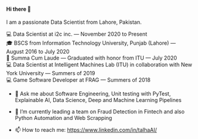 #### Hi there 👋

I am a passionate Data Scientist from Lahore, Pakistan.

💻 Data Scientist at i2c inc. — November 2020 to Present <br>
🎓 BSCS from Information Technology University, Punjab (Lahore) — August 2016 to July 2020  <br>
🏅 Summa Cum Laude — Graduated with honor from ITU — July 2020  <br>
💻 Data Scientist at Intelligent Machines Lab (ITU) in collaboration with New York University — Summers of 2019 <br>
💻 Game Software Developer at FRAG — Summers of 2018  <br>

- 💬 Ask me about Software Engineering, Unit testing with PyTest, Explainable AI, Data Science, Deep and Machine Learning Pipelines
- 🔭 I’m currently leading a team on Fraud Detection in Fintech and also Python Automation and Web Scrapping

- 📫 How to reach me: https://www.linkedin.com/in/talhaAI/

<!--
**TalhaKhan5/TalhaKhan5** is a ✨ _special_ ✨ repository because its `README.md` (this file) appears on your GitHub profile.

Here are some ideas to get you started:

- 🔭 I’m currently working on ...
- 🌱 I’m currently learning ...
- 👯 I’m looking to collaborate on ...
- 🤔 I’m looking for help with ...
- 💬 Ask me about ...
- 📫 How to reach me: ...
- 😄 Pronouns: ...
- ⚡ Fun fact: ...
-->
